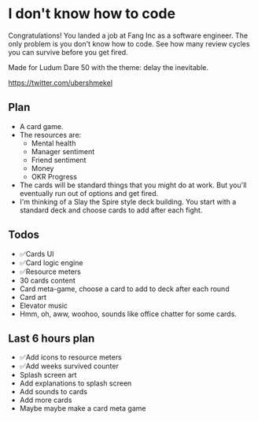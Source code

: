 # I don't know how to code

Congratulations! You landed a job at Fang Inc as a software engineer. The
only problem is you don't know how to code. See how many review cycles you can
survive before you get fired.

Made for Ludum Dare 50 with the theme: delay the inevitable.

https://twitter.com/ubershmekel

## Plan

* A card game.
* The resources are:
  * Mental health
  * Manager sentiment
  * Friend sentiment
  * Money
  * OKR Progress
* The cards will be standard things that you might do at work. But you'll eventually run out of options and get fired.
* I'm thinking of a Slay the Spire style deck building. You start with a standard deck and choose cards to add after each fight.

## Todos

* ✅Cards UI
* ✅Card logic engine
* ✅Resource meters
* 30 cards content
* Card meta-game, choose a card to add to deck after each round
* Card art
* Elevator music
* Hmm, oh, aww, woohoo, sounds like office chatter for some cards.

## Last 6 hours plan

* ✅Add icons to resource meters
* ✅Add weeks survived counter
* Splash screen art
* Add explanations to splash screen
* Add sounds to cards
* Add more cards
* Maybe maybe make a card meta game